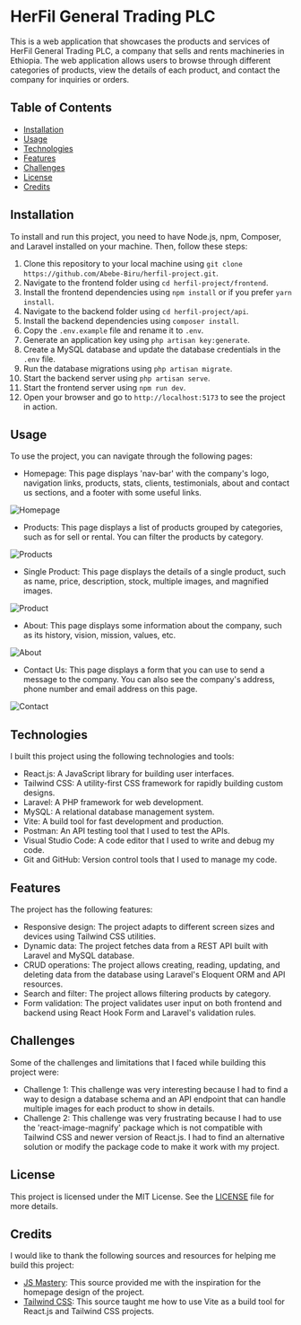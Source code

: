 # HerFil General Trading PLC

This is a web application that showcases the products and services of HerFil General Trading PLC, a company that sells and rents machineries in Ethiopia. The web application allows users to browse through different categories of products, view the details of each product, and contact the company for inquiries or orders.

## Table of Contents

- [Installation](#installation)
- [Usage](#usage)
- [Technologies](#technologies)
- [Features](#features)
- [Challenges](#challenges)
- [License](#license)
- [Credits](#credits)

<a name="installation"></a>
## Installation

To install and run this project, you need to have Node.js, npm, Composer, and Laravel installed on your machine. Then, follow these steps:

1. Clone this repository to your local machine using `git clone https://github.com/Abebe-Biru/herfil-project.git`.
2. Navigate to the frontend folder using `cd herfil-project/frontend`.
3. Install the frontend dependencies using `npm install` or if you prefer `yarn install`.
4. Navigate to the backend folder using `cd herfil-project/api`.
5. Install the backend dependencies using `composer install`.
6. Copy the `.env.example` file and rename it to `.env`.
7. Generate an application key using `php artisan key:generate`.
8. Create a MySQL database and update the database credentials in the `.env` file.
9. Run the database migrations using `php artisan migrate`.
10. Start the backend server using `php artisan serve`.
11. Start the frontend server using `npm run dev`.
12. Open your browser and go to `http://localhost:5173` to see the project in action.

<a name="usage"></a>
## Usage

To use the project, you can navigate through the following pages:

- Homepage: This page displays 'nav-bar' with the company's logo, navigation links, products, stats, clients, testimonials, about and contact us sections, and a footer with some useful links.

![Homepage](https://i.imgur.com/vTSgPB8.png)

- Products: This page displays a list of products grouped by categories, such as for sell or rental. You can filter the products by category.

![Products](https://i.imgur.com/et4sxaI.png)

- Single Product: This page displays the details of a single product, such as name, price, description, stock, multiple images, and magnified images.

![Product](https://i.imgur.com/4R19o6v.png)

- About: This page displays some information about the company, such as its history, vision, mission, values, etc.

![About](https://i.imgur.com/mh7gPBv.png)

- Contact Us: This page displays a form that you can use to send a message to the company. You can also see the company's address, phone number and email address on this page.

![Contact](https://i.imgur.com/muquipa.png)

<a name="technologies"></a>
## Technologies

I built this project using the following technologies and tools:

- React.js: A JavaScript library for building user interfaces.
- Tailwind CSS: A utility-first CSS framework for rapidly building custom designs.
- Laravel: A PHP framework for web development.
- MySQL: A relational database management system.
- Vite: A build tool for fast development and production.
- Postman: An API testing tool that I used to test the APIs.
- Visual Studio Code: A code editor that I used to write and debug my code.
- Git and GitHub: Version control tools that I used to manage my code.

<a name="features"></a>
## Features

The project has the following features:

- Responsive design: The project adapts to different screen sizes and devices using Tailwind CSS utilities.
- Dynamic data: The project fetches data from a REST API built with Laravel and MySQL database.
- CRUD operations: The project allows creating, reading, updating, and deleting data from the database using Laravel's Eloquent ORM and API resources.
- Search and filter: The project allows filtering products by category.
- Form validation: The project validates user input on both frontend and backend using React Hook Form and Laravel's validation rules.

<a name="challenges"></a>
## Challenges

Some of the challenges and limitations that I faced while building this project were:

- Challenge 1: This challenge was very interesting because I had to find a way to design a database schema and an API endpoint that can handle multiple images for each product to show in details.
- Challenge 2: This challenge was very frustrating because I had to use the 'react-image-magnify' package which is not compatible with Tailwind CSS and newer version of React.js. I had to find an alternative solution or modify the package code to make it work with my project.

<a name="license"></a>
## License

This project is licensed under the MIT License. See the [LICENSE](LICENSE) file for more details.

<a name="credits"></a>
## Credits

I would like to thank the following sources and resources for helping me build this project:

- [JS Mastery](https://youtu.be/_oO4Qi5aVZs): This source provided me with the inspiration for the homepage design of the project. 
- [Tailwind CSS](https://tailwindcss.com): This source taught me how to use Vite as a build tool for React.js and Tailwind CSS projects.